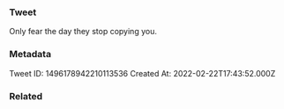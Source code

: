 ### Tweet
Only fear the day they stop copying you.

### Metadata
Tweet ID: 1496178942210113536
Created At: 2022-02-22T17:43:52.000Z

### Related

